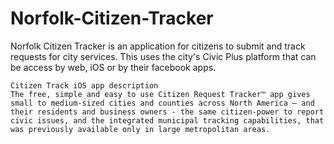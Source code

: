 Norfolk-Citizen-Tracker 
=====
Norfolk Citizen Tracker is an application for citizens to submit and track requests for city services. This uses the city's Civic Plus platform that can be access by web, iOS or by their facebook apps.

```
Citizen Track iOS app description 
The free, simple and easy to use Citizen Request Tracker™ app gives small to medium-sized cities and counties across North America – and their residents and business owners - the same citizen-power to report civic issues, and the integrated municipal tracking capabilities, that was previously available only in large metropolitan areas.

```
